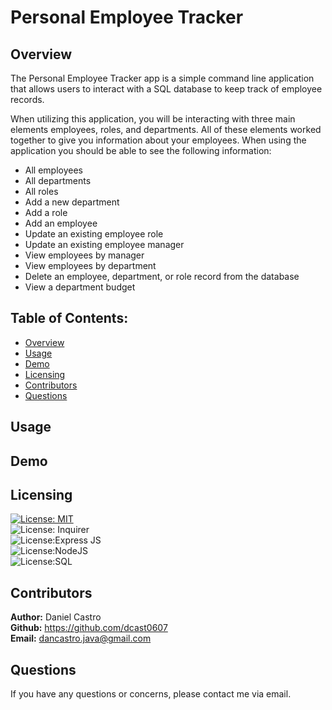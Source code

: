 # Personal Employee Tracker

## Overview

The Personal Employee Tracker app is a simple command line application that allows users to interact with a SQL database to keep track of employee records. </br>

When utilizing this application, you will be interacting with three main elements employees, roles, and departments. All of these elements worked together to give you information about your employees. When using the application you should be able to see the following information: 

- All employees
- All departments
- All roles
- Add a new department
- Add a role
- Add an employee
- Update an existing employee role
- Update an existing employee manager
- View employees by manager
- View employees by department
- Delete an employee, department, or role record from the database
- View a department budget

## Table of Contents:
- [Overview](#overview)
- [Usage](#usage)
- [Demo](#demo)
- [Licensing](#licensing)
- [Contributors](#contributors)
- [Questions](#questions)

## Usage

## Demo

## Licensing
[![License: MIT](https://img.shields.io/badge/License-MIT-yellow.svg)](https://opensource.org/licenses/MIT)</br>
![License: Inquirer](https://img.shields.io/badge/License-Inquirer-red)</br>
![License:Express JS](https://img.shields.io/badge/License-Express%20JS-brightgreen)</br>
![License:NodeJS](https://img.shields.io/badge/License-Node%20JS-yellowgreen)</br>
![License:SQL](https://img.shields.io/badge/License-SQL-blue)</br>

## Contributors

**Author:** Daniel Castro </br>
**Github:** https://github.com/dcast0607 </br>
**Email:** dancastro.java@gmail.com </br>

## Questions

If you have any questions or concerns, please contact me via email. 